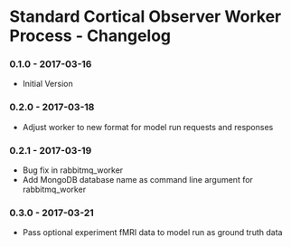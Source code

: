 # Standard Cortical Observer Worker Process - Changelog

### 0.1.0 - 2017-03-16

* Initial Version

### 0.2.0 - 2017-03-18

* Adjust worker to new format for model run requests and responses

### 0.2.1 - 2017-03-19

* Bug fix in rabbitmq_worker
* Add MongoDB database name as command line argument for rabbitmq_worker

### 0.3.0 - 2017-03-21

* Pass optional experiment fMRI data to model run as ground truth data
